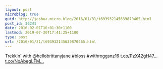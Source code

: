 ```yaml
---
layout: post
microblog: true
guid: http://joshua.micro.blog/2016/01/31/t693932145639870465.html
post_id: 36241
date: 2016-02-01T10:01:30+1100
lastmod: 2019-07-30T17:41:25+1100
type: post
url: /2016/01/31/t693932145639870465.html
---
```

Trekkin' with @hellobrittanyjane #bloss #withroggsnz16 [t.co/PzX42gH47...](https://t.co/PzX42gH47o) [t.co/NoAbegLFM...](https://t.co/NoAbegLFMT)
